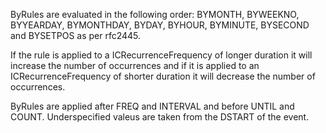 ByRules are evaluated in the following order:  BYMONTH, BYWEEKNO, BYYEARDAY, BYMONTHDAY, BYDAY, BYHOUR,  BYMINUTE, BYSECOND and BYSETPOS as per rfc2445.

If the rule is applied to a ICRecurrenceFrequency of longer duration it will increase the number of occurrences and if it is applied to an ICRecurrenceFrequency of shorter duration it will decrease the number of occurrences.  

ByRules are applied after FREQ and INTERVAL and before UNTIL and COUNT.  Underspecified valeus are taken from the DSTART of the event.  